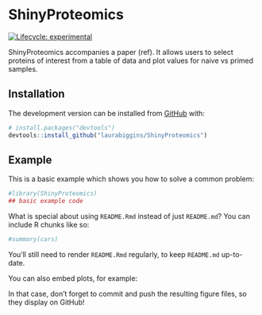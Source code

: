 
<!-- README.md is generated from README.Rmd. Please edit that file -->

# ShinyProteomics

<!-- badges: start -->

[![Lifecycle:
experimental](https://img.shields.io/badge/lifecycle-experimental-orange.svg)](https://www.tidyverse.org/lifecycle/#experimental)
<!-- badges: end -->

ShinyProteomics accompanies a paper (ref). It allows users to select
proteins of interest from a table of data and plot values for naive vs
primed samples.

## Installation

The development version can be installed from
[GitHub](https://github.com/) with:

``` r
# install.packages("devtools")
devtools::install_github("laurabiggins/ShinyProteomics")
```

## Example

This is a basic example which shows you how to solve a common problem:

``` r
#library(ShinyProteomics)
## basic example code
```

What is special about using `README.Rmd` instead of just `README.md`?
You can include R chunks like so:

``` r
#summary(cars)
```

You’ll still need to render `README.Rmd` regularly, to keep `README.md`
up-to-date.

You can also embed plots, for example:

In that case, don’t forget to commit and push the resulting figure
files, so they display on GitHub\!
